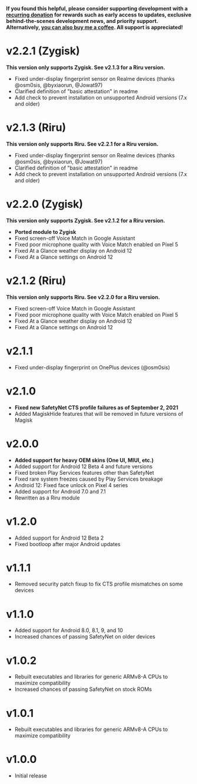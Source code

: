**If you found this helpful, please consider supporting development with a [recurring donation](https://patreon.com/kdrag0n) for rewards such as early access to updates, exclusive behind-the-scenes development news, and priority support. Alternatively, [you can also buy me a coffee](https://paypal.me/kdrag0ndonate). All support is appreciated!**

# v2.2.1 (Zygisk)

**This version only supports Zygisk. See v2.1.3 for a Riru version.**

- Fixed under-display fingerprint sensor on Realme devices (thanks @osm0sis, @byxiaorun, @Jowat97)
- Clarified definition of "basic attestation" in readme
- Add check to prevent installation on unsupported Android versions (7.x and older)

# v2.1.3 (Riru)

**This version only supports Riru. See v2.2.1 for a Riru version.**

- Fixed under-display fingerprint sensor on Realme devices (thanks @osm0sis, @byxiaorun, @Jowat97)
- Clarified definition of "basic attestation" in readme
- Add check to prevent installation on unsupported Android versions (7.x and older)

# v2.2.0 (Zygisk) 

**This version only supports Zygisk. See v2.1.2 for a Riru version.**

- **Ported module to Zygisk**
- Fixed screen-off Voice Match in Google Assistant
- Fixed poor microphone quality with Voice Match enabled on Pixel 5
- Fixed At a Glance weather display on Android 12
- Fixed At a Glance settings on Android 12

# v2.1.2 (Riru) 

**This version only supports Riru. See v2.2.0 for a Riru version.**

- Fixed screen-off Voice Match in Google Assistant
- Fixed poor microphone quality with Voice Match enabled on Pixel 5
- Fixed At a Glance weather display on Android 12
- Fixed At a Glance settings on Android 12

# v2.1.1

- Fixed under-display fingerprint on OnePlus devices (@osm0sis)

# v2.1.0

- **Fixed new SafetyNet CTS profile failures as of September 2, 2021**
- Added MagiskHide features that will be removed in future versions of Magisk

# v2.0.0

- **Added support for heavy OEM skins (One UI, MIUI, etc.)**
- Added support for Android 12 Beta 4 and future versions
- Fixed broken Play Services features other than SafetyNet
- Fixed rare system freezes caused by Play Services breakage
- Android 12: Fixed face unlock on Pixel 4 series
- Added support for Android 7.0 and 7.1
- Rewritten as a Riru module

# v1.2.0

- Added support for Android 12 Beta 2
- Fixed bootloop after major Android updates

# v1.1.1

- Removed security patch fixup to fix CTS profile mismatches on some devices

# v1.1.0

- Added support for Android 8.0, 8.1, 9, and 10
- Increased chances of passing SafetyNet on older devices

# v1.0.2

- Rebuilt executables and libraries for generic ARMv8-A CPUs to maximize compatibility
- Increased chances of passing SafetyNet on stock ROMs

# v1.0.1

- Rebuilt executables and libraries for generic ARMv8-A CPUs to maximize compatibility

# v1.0.0

- Initial release